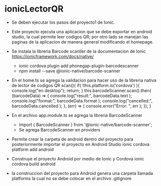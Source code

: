# ionicLectorQR

- Se deben ejecutar los pasos del proyecto1 de Ionic.

- Este proyecto ejecuta una aplicacion que se debe exportar en android studio, la cual permite leer codigos QR; por otro lado se manejan las paginas de la aplicacion de manera general modificando el homepage.

- Se instala la libreria Barcode scanller de la documentacion de Ionic https://ionicframework.com/docs/native/
    * ionic cordova plugin add phonegap-plugin-barcodescanner
    * npm install --save @ionic-native/barcode-scanner

- En el home.ts se agrega la validacion para hacer uso de la libreria nativa de lector de codigos QR
    scan(){
        if( !this.platform.is('cordova') ){
            console.log("en desktop");
            return;
        }
        this.barcodeScanner.scan().then( (barcodeData) => {
            console.log("result:", barcodeData.text );
            console.log("format:", barcodeData.format );
            console.log("cancelled:", barcodeData.cancelled );
        }, (err) => { console.error("Error: ", err ); });
    }

- En el archivo app.module.ts se agrega la libreria BarcodeScanner
    * import { BarcodeScanner } from '@ionic-native/barcode-scanner';
    * Se agrega BarcodeScanner en providers

- Permite crear la carpeta de android dentro del proyecto para posteriormente importar el proyecto en Android Studio
    ionic cordova platform add android

- Construye el proyecto Android por medio de Ionic y Cordova
    ionic cordova build android

- la construccion del proyecto para Android genera una carpeta llamada platforms la cual no se debe colocar en el archivo .gitignore
